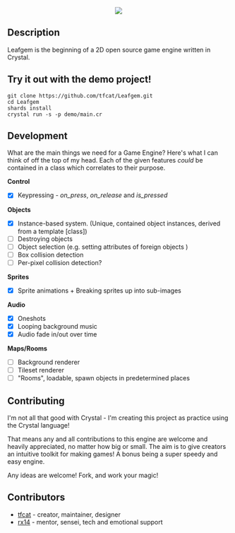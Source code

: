 <p align="center">
	<img src="https://tfcat.me/files/leafgemlogo.png">
</p>

## Description

Leafgem is the beginning of a 2D open source game engine written in Crystal.

## Try it out with the demo project!
```
git clone https://github.com/tfcat/Leafgem.git
cd Leafgem
shards install
crystal run -s -p demo/main.cr
```

## Development

What are the main things we need for a Game Engine? Here's what I can think of off the top of my head.
Each of the given features *could* be contained in a class which correlates to their purpose.

**Control**
- [x] Keypressing - *on_press*, *on_release* and *is_pressed*

**Objects**
- [x] Instance-based system. (Unique, contained object instances, derived from a template [class])
- [ ] Destroying objects
- [ ] Object selection (e.g. setting attributes of foreign objects )
- [ ] Box collision detection
- [ ] Per-pixel collision detection?

**Sprites**
- [x] Sprite animations + Breaking sprites up into sub-images

**Audio**
- [x] Oneshots
- [x] Looping background music
- [x] Audio fade in/out over time

**Maps/Rooms**
- [ ] Background renderer
- [ ] Tileset renderer
- [ ] "Rooms", loadable, spawn objects in predetermined places

## Contributing 

I'm not all that good with Crystal - I'm creating this project as practice using the Crystal language! 

That means any and all contributions to this engine are welcome and heavily appreciated, no matter how big or small. The aim is to give creators an intuitive toolkit for making games! A bonus being a super speedy and easy engine.

Any ideas are welcome!
Fork, and work your magic!

## Contributors

- [tfcat](https://github.com/tfcat) - creator, maintainer, designer
- [rx14](https://github.com/rx14) - mentor, sensei, tech and emotional support
